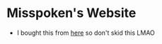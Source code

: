 # Misspoken's Website
- I bought this from [here](https://demos.creative-tim.com/now-ui-kit-pro/) so don't skid this LMAO
